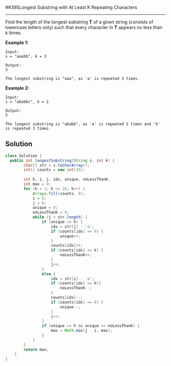 ##395Longest Substring with At Least K Repeating Characters

------

Find the length of the longest substring **T** of a given string (consists of lowercase letters only) such that every character in **T** appears no less than *k* times.

**Example 1:**

```
Input:
s = "aaabb", k = 3

Output:
3

The longest substring is "aaa", as 'a' is repeated 3 times.
```

**Example 2:**

```
Input:
s = "ababbc", k = 2

Output:
5

The longest substring is "ababb", as 'a' is repeated 2 times and 'b' is repeated 3 times.

```





## Solution

```java
class Solution {
  public int longestSubstring(String s, int k) {
        char[] str = s.toCharArray();
        int[] counts = new int[26];
        
        int h, i, j, idx, unique, noLessThanK;
        int max = 0;
        for (h = 1; h <= 26; h++) {
            Arrays.fill(counts, 0);
            i = 0; 
            j = 0;
            unique = 0;
            noLessThanK = 0;
            while (j < str.length) {
                if (unique <= h) {
                    idx = str[j] - 'a';
                    if (counts[idx] == 0) {
                        unique++;
                    }
                    counts[idx]++;
                    if (counts[idx] == k) {
                        noLessThanK++;
                    }
                    j++;
                }
                else {
                    idx = str[i] - 'a';
                    if (counts[idx] == k){
                        noLessThanK--;
                    }
                    counts[idx]--;
                    if (counts[idx] == 0) {
                        unique--;
                    }
                    i++;
                }
                if (unique == h && unique == noLessThanK) {
                    max = Math.max(j - i, max);
                }
            }
        }
        return max;
    }
}
```

